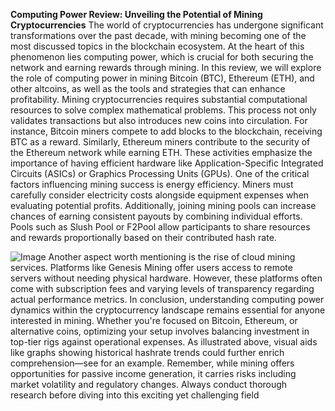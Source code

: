 **Computing Power Review: Unveiling the Potential of Mining Cryptocurrencies**
The world of cryptocurrencies has undergone significant transformations over the past decade, with mining becoming one of the most discussed topics in the blockchain ecosystem. At the heart of this phenomenon lies computing power, which is crucial for both securing the network and earning rewards through mining. In this review, we will explore the role of computing power in mining Bitcoin (BTC), Ethereum (ETH), and other altcoins, as well as the tools and strategies that can enhance profitability.
Mining cryptocurrencies requires substantial computational resources to solve complex mathematical problems. This process not only validates transactions but also introduces new coins into circulation. For instance, Bitcoin miners compete to add blocks to the blockchain, receiving BTC as a reward. Similarly, Ethereum miners contribute to the security of the Ethereum network while earning ETH. These activities emphasize the importance of having efficient hardware like Application-Specific Integrated Circuits (ASICs) or Graphics Processing Units (GPUs).
One of the critical factors influencing mining success is energy efficiency. Miners must carefully consider electricity costs alongside equipment expenses when evaluating potential profits. Additionally, joining mining pools can increase chances of earning consistent payouts by combining individual efforts. Pools such as Slush Pool or F2Pool allow participants to share resources and rewards proportionally based on their contributed hash rate.

![Image](https://github.com/user-attachments/assets/4a25d116-2220-4385-b08e-f287af8fcbc4)
Another aspect worth mentioning is the rise of cloud mining services. Platforms like Genesis Mining offer users access to remote servers without needing physical hardware. However, these platforms often come with subscription fees and varying levels of transparency regarding actual performance metrics.
In conclusion, understanding computing power dynamics within the cryptocurrency landscape remains essential for anyone interested in mining. Whether you're focused on Bitcoin, Ethereum, or alternative coins, optimizing your setup involves balancing investment in top-tier rigs against operational expenses. As illustrated above, visual aids like graphs showing historical hashrate trends could further enrich comprehension—see for an example.
Remember, while mining offers opportunities for passive income generation, it carries risks including market volatility and regulatory changes. Always conduct thorough research before diving into this exciting yet challenging field
